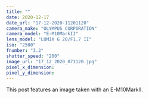 ```yaml
---
title: ""
date: 2020-12-17
date_url: "17-12-2020-11201120"
camera_make: "OLYMPUS CORPORATION"
camera_model: "E-M10MarkII"
lens_model: "LUMIX G 20/F1.7 II"
iso: "2500"
fnumber: "3.2"
shutter_speed: "200"
image_url: "17_12_2020_071120.jpg"
pixel_x_dimension: 
pixel_y_dimension: 
---
```


This post features an image taken with an E-M10MarkII.